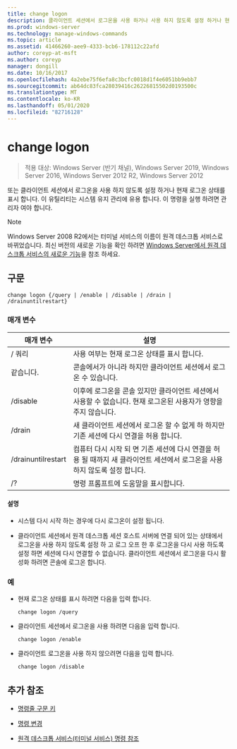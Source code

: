 ```yaml
---
title: change logon
description: 클라이언트 세션에서 로그온을 사용 하거나 사용 하지 않도록 설정 하거나 현재 로그온 상태를 표시 하는 변경 로그온 명령에 대 한 참조 항목입니다.
ms.prod: windows-server
ms.technology: manage-windows-commands
ms.topic: article
ms.assetid: 41466260-aee9-4333-bcb6-178112c22afd
author: coreyp-at-msft
ms.author: coreyp
manager: dongill
ms.date: 10/16/2017
ms.openlocfilehash: 4a2ebe75f6efa8c3bcfc0018d1f4e6051bb9ebb7
ms.sourcegitcommit: ab64dc83fca28039416c26226815502d0193500c
ms.translationtype: MT
ms.contentlocale: ko-KR
ms.lasthandoff: 05/01/2020
ms.locfileid: "82716128"
---
```

# <a name="change-logon"></a>change logon

> 적용 대상: Windows Server (반기 채널), Windows Server 2019, Windows Server 2016, Windows Server 2012 R2, Windows Server 2012

또는 클라이언트 세션에서 로그온을 사용 하지 않도록 설정 하거나 현재 로그온 상태를 표시 합니다. 이 유틸리티는 시스템 유지 관리에 유용 합니다. 이 명령을 실행 하려면 관리자 여야 합니다.

> [!NOTE]
> Windows Server 2008 R2에서는 터미널 서비스의 이름이 원격 데스크톱 서비스로 바뀌었습니다. 최신 버전의 새로운 기능을 확인 하려면 [Windows Server에서 원격 데스크톱 서비스의 새로운 기능](https://docs.microsoft.com/previous-versions/windows/it-pro/windows-server-2012-R2-and-2012/dn283323(v=ws.11))을 참조 하세요.

## <a name="syntax"></a>구문

```
change logon {/query | /enable | /disable | /drain | /drainuntilrestart}
```

### <a name="parameters"></a>매개 변수

| 매개 변수 | 설명 |
| --------- | ----------- |
| / 쿼리 | 사용 여부는 현재 로그온 상태를 표시 합니다. |
| 같습니다. | 콘솔에서가 아니라 하지만 클라이언트 세션에서 로그온 수 있습니다. |
| /disable | 이후에 로그온을 콘솔 있지만 클라이언트 세션에서 사용할 수 없습니다. 현재 로그온된 사용자가 영향을 주지 않습니다. |
| /drain | 새 클라이언트 세션에서 로그온 할 수 없게 하 하지만 기존 세션에 다시 연결을 허용 합니다. |
| /drainuntilrestart | 컴퓨터 다시 시작 되 면 기존 세션에 다시 연결을 허용 될 때까지 새 클라이언트 세션에서 로그온을 사용 하지 않도록 설정 합니다. |
| /? | 명령 프롬프트에 도움말을 표시합니다. |

#### <a name="remarks"></a>설명

- 시스템 다시 시작 하는 경우에 다시 로그온이 설정 됩니다.

- 클라이언트 세션에서 원격 데스크톱 세션 호스트 서버에 연결 되어 있는 상태에서 로그온을 사용 하지 않도록 설정 하 고 로그 오프 한 후 로그온을 다시 사용 하도록 설정 하면 세션에 다시 연결할 수 없습니다. 클라이언트 세션에서 로그온을 다시 활성화 하려면 콘솔에 로그온 합니다.

### <a name="examples"></a>예

- 현재 로그온 상태를 표시 하려면 다음을 입력 합니다.
  
  ```
  change logon /query
  ```

- 클라이언트 세션에서 로그온을 사용 하려면 다음을 입력 합니다.

  ```
  change logon /enable
  ```

- 클라이언트 로그온을 사용 하지 않으려면 다음을 입력 합니다.

  ```
  change logon /disable
  ```
  
## <a name="additional-references"></a>추가 참조

- [명령줄 구문 키](command-line-syntax-key.md)

- [명령 변경](change.md)

- [원격 데스크톱 서비스(터미널 서비스) 명령 참조](remote-desktop-services-terminal-services-command-reference.md)
